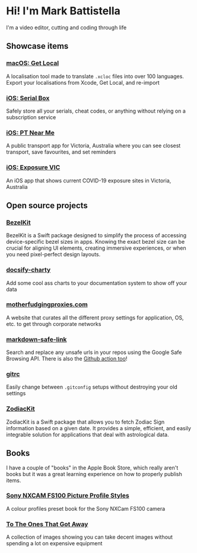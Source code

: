 # Hi! I'm Mark Battistella

I'm a video editor, cutting and coding through life

## Showcase items

### [macOS: Get Local](https://apple.co/3s4w0Xr)

A localisation tool made to translate `.xcloc` files into over 100 languages. Export your localisations from Xcode, Get Local, and re-import

### [iOS: Serial Box](https://apple.co/3giwxCq)

Safely store all your serials, cheat codes, or anything without relying on a subscription service

### [iOS: PT Near Me](https://apple.co/3Tfp05J)

A public transport app for Victoria, Australia where you can see closest transport, save favourites, and set reminders

### [iOS: Exposure VIC](https://github.com/markbattistella/exposure-vic)

An iOS app that shows current COVID-19 exposure sites in Victoria, Australia

## Open source projects

### [BezelKit](https://github.com/markbattistella/BezelKit)

BezelKit is a Swift package designed to simplify the process of accessing device-specific bezel sizes in apps. Knowing the exact bezel size can be crucial for aligning UI elements, creating immersive experiences, or when you need pixel-perfect design layouts.

### [docsify-charty](https://charty.docsify.markbattistella.com)

Add some cool ass charts to your documentation system to show off your data

### [motherfudgingproxies.com](https://motherfudgingproxies.com/)

A website that curates all the different proxy settings for application, OS, etc. to get through corporate networks

### [markdown-safe-link](https://markbattistella.github.io/markdown-safe-link-docs/)

Search and replace any unsafe urls in your repos using the Google Safe Browsing API. There is also the [Github action too](https://github.com/marketplace/actions/markdown-safe-link-action)!

### [gitrc](https://github.com/markbattistella/gitrc)

Easily change between `.gitconfig` setups without destroying your old settings

### [ZodiacKit](https://github.com/markbattistella/ZodiacKit)

ZodiacKit is a Swift package that allows you to fetch Zodiac Sign information based on a given date. It provides a simple, efficient, and easily integrable solution for applications that deal with astrological data.

## Books

I have a couple of "books" in the Apple Book Store, which really aren't books but it was a great learning experience on how to properly publish items.

### [Sony NXCAM FS100 Picture Profile Styles](https://books.apple.com/us/book/sony-nxcam-fs100-picture-profile-styles/id1028776054)

A colour profiles preset book for the Sony NXCam FS100 camera

### [To The Ones That Got Away](https://books.apple.com/us/book/to-the-ones-that-got-away/id1028779304)

A collection of images showing you can take decent images without spending a lot on expensive equipment

